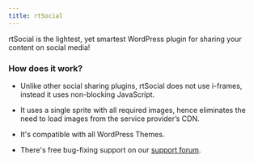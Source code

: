 ```yaml
---
title: rtSocial
---
```


rtSocial is the lightest, yet smartest WordPress plugin for sharing your content on social media!


### How does it work?





	
  * Unlike other social sharing plugins, rtSocial does not use i-frames, instead it uses non-blocking JavaScript.

	
  * It uses a single sprite with all required images, hence eliminates the need to load images from the service provider’s CDN.

	
  * It's compatible with all WordPress Themes.

	
  * There's free bug-fixing support on our [support forum](https://rtcamp.com/support/forum/rtsocial/).



